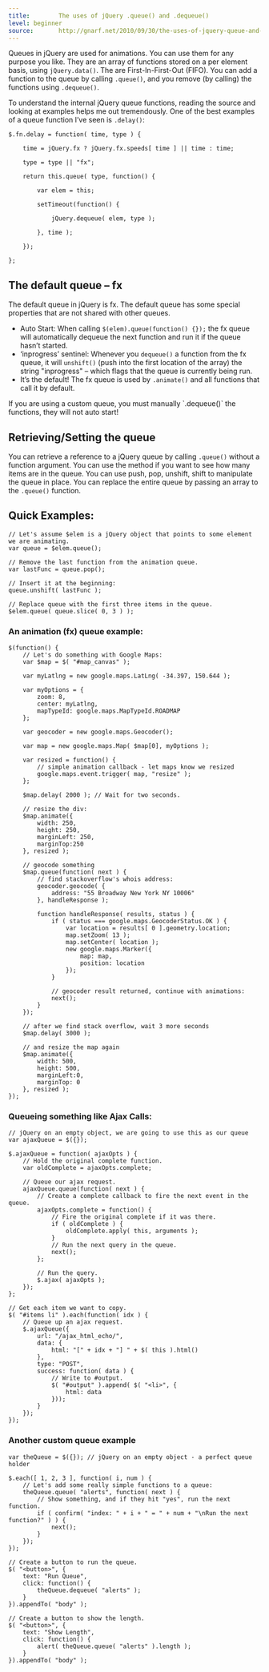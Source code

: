 ```yaml
---
title:        The uses of jQuery .queue() and .dequeue()
level: beginner
source:       http://gnarf.net/2010/09/30/the-uses-of-jquery-queue-and-dequeue/
---
```


Queues in jQuery are used for animations. You can use them for any purpose you
like. They are an array of functions stored on a per element basis, using
`jQuery.data()`. The are First-In-First-Out (FIFO). You can add a function to the
queue by calling `.queue()`, and you remove (by calling) the functions using
`.dequeue()`.

To understand the internal jQuery queue functions, reading the source and
looking at examples helps me out tremendously. One of the best examples of a
queue function I’ve seen is `.delay()`:

```
$.fn.delay = function( time, type ) {

	time = jQuery.fx ? jQuery.fx.speeds[ time ] || time : time;

	type = type || "fx";

	return this.queue( type, function() {

		var elem = this;

		setTimeout(function() {

			jQuery.dequeue( elem, type );

		}, time );

	});

};
```

## The default queue – fx

The default queue in jQuery is fx. The default queue has some special
properties that are not shared with other queues.

- Auto Start: When calling `$(elem).queue(function() {});` the fx queue will
  automatically dequeue the next function and run it if the queue hasn’t
  started.
- ‘inprogress’ sentinel: Whenever you `dequeue()` a function from the fx queue,
  it will `unshift()` (push into the first location of the array) the string
  "inprogress" – which flags that the queue is currently being run.
- It’s the default! The fx queue is used by `.animate()` and all functions that
  call it by default.

<div class="note">
If you are using a custom queue, you must manually `.dequeue()` the functions, they will not auto start!
</div>

## Retrieving/Setting the queue

You can retrieve a reference to a jQuery queue by calling `.queue()` without a
function argument. You can use the method if you want to see how many items are
in the queue. You can use push, pop, unshift, shift to manipulate the queue in
place. You can replace the entire queue by passing an array to the `.queue()`
function.

## Quick Examples:

```
// Let's assume $elem is a jQuery object that points to some element we are animating.
var queue = $elem.queue();

// Remove the last function from the animation queue.
var lastFunc = queue.pop();

// Insert it at the beginning:
queue.unshift( lastFunc );

// Replace queue with the first three items in the queue.
$elem.queue( queue.slice( 0, 3 ) );
```

### An animation (fx) queue example:

```
$(function() {
	// Let's do something with Google Maps:
	var $map = $( "#map_canvas" );

	var myLatlng = new google.maps.LatLng( -34.397, 150.644 );

	var myOptions = {
		zoom: 8,
		center: myLatlng,
		mapTypeId: google.maps.MapTypeId.ROADMAP
	};

	var geocoder = new google.maps.Geocoder();

	var map = new google.maps.Map( $map[0], myOptions );

	var resized = function() {
		// simple animation callback - let maps know we resized
		google.maps.event.trigger( map, "resize" );
	};

	$map.delay( 2000 ); // Wait for two seconds.

	// resize the div:
	$map.animate({
		width: 250,
		height: 250,
		marginLeft: 250,
		marginTop:250
	}, resized );

	// geocode something
	$map.queue(function( next ) {
		// find stackoverflow's whois address:
		geocoder.geocode( {
			address: "55 Broadway New York NY 10006"
		}, handleResponse );

		function handleResponse( results, status ) {
			if ( status === google.maps.GeocoderStatus.OK ) {
				var location = results[ 0 ].geometry.location;
				map.setZoom( 13 );
				map.setCenter( location );
				new google.maps.Marker({
					map: map,
					position: location
				});
			}

			// geocoder result returned, continue with animations:
			next();
		}
	});

	// after we find stack overflow, wait 3 more seconds
	$map.delay( 3000 );

	// and resize the map again
	$map.animate({
		width: 500,
		height: 500,
		marginLeft:0,
		marginTop: 0
	}, resized );
});
```

### Queueing something like Ajax Calls:

```
// jQuery on an empty object, we are going to use this as our queue
var ajaxQueue = $({});

$.ajaxQueue = function( ajaxOpts ) {
	// Hold the original complete function.
	var oldComplete = ajaxOpts.complete;

	// Queue our ajax request.
	ajaxQueue.queue(function( next ) {
		// Create a complete callback to fire the next event in the queue.
		ajaxOpts.complete = function() {
			// Fire the original complete if it was there.
			if ( oldComplete ) {
				oldComplete.apply( this, arguments );
			}
			// Run the next query in the queue.
			next();
		};

		// Run the query.
		$.ajax( ajaxOpts );
	});
};

// Get each item we want to copy.
$( "#items li" ).each(function( idx ) {
	// Queue up an ajax request.
	$.ajaxQueue({
		url: "/ajax_html_echo/",
		data: {
			html: "[" + idx + "] " + $( this ).html()
		},
		type: "POST",
		success: function( data ) {
			// Write to #output.
			$( "#output" ).append( $( "<li>", {
				html: data
			}));
		}
	});
});
```

### Another custom queue example

```
var theQueue = $({}); // jQuery on an empty object - a perfect queue holder

$.each([ 1, 2, 3 ], function( i, num ) {
	// Let's add some really simple functions to a queue:
	theQueue.queue( "alerts", function( next ) {
		// Show something, and if they hit "yes", run the next function.
		if ( confirm( "index: " + i + " = " + num + "\nRun the next function?" ) ) {
			next();
		}
	});
});

// Create a button to run the queue.
$( "<button>", {
	text: "Run Queue",
	click: function() {
		theQueue.dequeue( "alerts" );
	}
}).appendTo( "body" );

// Create a button to show the length.
$( "<button>", {
	text: "Show Length",
	click: function() {
		alert( theQueue.queue( "alerts" ).length );
	}
}).appendTo( "body" );
```
